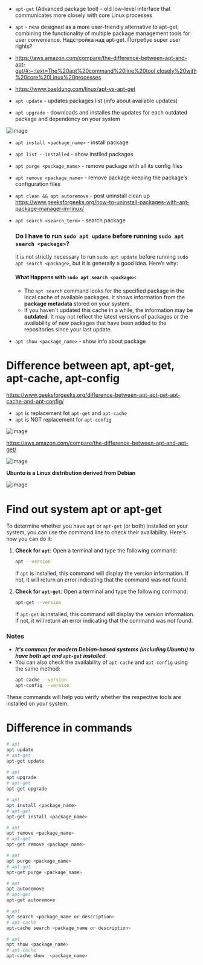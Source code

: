 - ```apt-get``` (Advanced package tool) - old low-level interface that communicates more closely with core Linux processes
- ```apt``` - new designed as a more user-friendly alternative to apt-get, combining the functionality of multiple package management tools for user convenience. Надстройка над apt-get. Потребує super user rights?

- https://aws.amazon.com/compare/the-difference-between-apt-and-apt-get/#:~:text=The%20apt%20command%20line%20tool,closely%20with%20core%20Linux%20processes.
- https://www.baeldung.com/linux/apt-vs-apt-get

- ```apt update``` - updates packages list (info about available updates)
- ```apt upgrade``` - downloads and installes the updates for each outdated package and dependency on your system

![image](https://github.com/user-attachments/assets/d76bfd36-40c8-434f-b705-7deeae8c2e39)

- ```apt install <package_name>``` - install package

- ```apt list --installed``` - show instlled packages
- ```apt purge <package_name>``` - remove package with all its config files
- ```apt remove <package_name>``` - remove package keeping the package’s configuration files
- ```apt clean && apt autoremove``` - post uninstall clean up https://www.geeksforgeeks.org/how-to-uninstall-packages-with-apt-package-manager-in-linux/
- ```apt search <search_term>``` - search package
   ### Do I have to run `sudo apt update` before running `sudo apt search <package>`?
  It is not strictly necessary to run `sudo apt update` before running `sudo apt search <package>`, but it is generally a good idea. Here’s why:
   #### What Happens with `sudo apt search <package>`:
   - The `apt search` command looks for the specified package in the local cache of available packages. It shows information from the **package metadata** stored on your system.
   - If you haven't updated this cache in a while, the information may be **outdated**. It may not reflect the latest versions of packages or the availability of new packages that have been added to the repositories since your last update.
  
- ```apt show <package_name>``` - show info about package

# Difference between apt, apt-get, apt-cache, apt-config

https://www.geeksforgeeks.org/difference-between-apt-apt-get-apt-cache-and-apt-config/

- ```apt``` is replacement fot ```apt-get``` and ```apt-cache```
- ```apt``` is NOT replacement for ```apt-config```

![image](https://github.com/user-attachments/assets/6174ac30-3938-459a-9fc5-f84153898e0d)

https://aws.amazon.com/compare/the-difference-between-apt-and-apt-get/

![image](https://github.com/user-attachments/assets/dad547f7-890f-434b-b9b0-cb8b555ac803)

__Ubuntu is a Linux distribution derived from Debian__

![image](https://github.com/user-attachments/assets/b7bf02b3-6ef7-44b2-9d00-dcb64f9acd3f)

# Find out system apt or apt-get

To determine whether you have `apt` or `apt-get` (or both) installed on your system, you can use the command line to check their availability. Here's how you can do it:

1. **Check for `apt`**:
   Open a terminal and type the following command:
   ```sh
   apt --version
   ```
   If `apt` is installed, this command will display the version information. If not, it will return an error indicating that the command was not found.

2. **Check for `apt-get`**:
   Open a terminal and type the following command:
   ```sh
   apt-get --version
   ```
   If `apt-get` is installed, this command will display the version information. If not, it will return an error indicating that the command was not found.

### Notes
- __*It's common for modern Debian-based systems (including Ubuntu) to have both `apt` and `apt-get` installed.*__
- You can also check the availability of `apt-cache` and `apt-config` using the same method:
  ```sh
  apt-cache --version
  apt-config --version
  ```

These commands will help you verify whether the respective tools are installed on your system.

# Difference in commands

```bash
# apt
apt update
# apt-get
apt-get update
```
```bash
# apt
apt upgrade
# apt-get
apt-get upgrade
```
```bash
# apt
apt install <package_name>
# apt-get
apt-get install <package_name>
```
```bash
# apt
apt remove <package_name>
# apt-get
apt-get remove <package_name>
```
```bash
# apt
apt purge <package_name>
# apt-get
apt-get purge <package_name>
```
```bash
# apt
apt autoremove
# apt-get
apt-get autoremove
```
```bash
# apt
apt search <package_name or description>
# apt-cache
apt-cache search <package_name or description>
```
```bash
# apt
apt show <package_name>
# apt-cache
apt-cache show  <package_name> 
```
